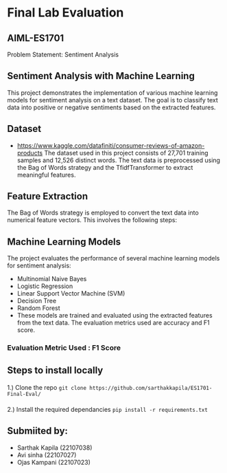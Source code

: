 # Final Lab Evaluation

## AIML-ES1701 
Problem Statement: Sentiment Analysis

## Sentiment Analysis with Machine Learning
This project demonstrates the implementation of various machine learning models for sentiment analysis on a text dataset. The goal is to classify text data into positive or negative sentiments based on the extracted features.

## Dataset
- https://www.kaggle.com/datafiniti/consumer-reviews-of-amazon-products
The dataset used in this project consists of 27,701 training samples and 12,526 distinct words. The text data is preprocessed using the Bag of Words strategy and the TfidfTransformer to extract meaningful features.

## Feature Extraction
The Bag of Words strategy is employed to convert the text data into numerical feature vectors. This involves the following steps:



## Machine Learning Models
The project evaluates the performance of several machine learning models for sentiment analysis:

- Multinomial Naive Bayes
- Logistic Regression
- Linear Support Vector Machine (SVM)
- Decision Tree
- Random Forest
- These models are trained and evaluated using the extracted features from the text data. The evaluation metrics used are accuracy and F1 score.

### Evaluation Metric Used : F1 Score


## Steps to install locally 

####
1.) Clone the repo
```git clone https://github.com/sarthakkapila/ES1701-Final-Eval/```
####
2.) Install the required dependancies 
```pip install -r requirements.txt```


## Submiited by:
- Sarthak Kapila (22107038)
- Avi sinha (22107027)
- Ojas Kampani (22107023)
